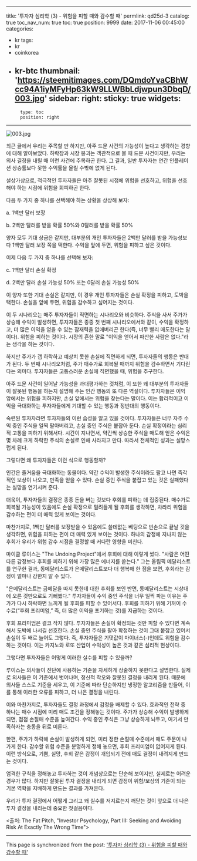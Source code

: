 
---
title: '투자자 심리학 (3) - 위험을 피할 때와 감수할 때'
permlink: qd25d-3
catalog: true
toc_nav_num: true
toc: true
position: 9999
date: 2017-11-06 00:45:00
categories:
- kr
tags:
- kr
- coinkorea
- kr-btc
thumbnail: 'https://steemitimages.com/DQmdoYvaCBhWcc94A1iyMFyHp63kW9LLWBbLdjwpun3DbqD/003.jpg'
sidebar:
    right:
        sticky: true
widgets:
    -
        type: toc
        position: right
---


![003.jpg](https://steemitimages.com/DQmdoYvaCBhWcc94A1iyMFyHp63kW9LLWBbLdjwpun3DbqD/003.jpg)

최근 글에서 우리는 주목할 만 하지만, 아주 드문 사건의 가능성이 높다고 생각하는 경향에 대해 알아보았다. 하락장과 시장 붕괴는 객관적으로 볼 때 드문 사건이지만, 우리는 의사 결정을 내릴 때 이런 사건에 주목하곤 한다. 그 결과, 일반 투자자는 연간 인플레이션 상승률보다 못한 수익률을 올릴 수밖에 없게 된다. 
  
설상가상으로, 적극적인 투자자들은 아주 잘못된 시점에 위험을 선호하고, 위험을 선호해야 하는 시점에 위험을 회피하곤 한다. 
  
다음 두 가지 중 하나를 선택해야 하는 상황을 상상해 보자:
  
a. 1백만 달러 보장
  
b. 2백만 달러를 받을 확률 50%와 0달러를 받을 확률 50%
  
양자 모두 기대 상금은 같지만, 대부분의 개인 투자자들은 2백만 달러를 받을 가능성보다 1백만 달러 보장 쪽을 택한다. 수익을 앞에 두면, 위험을 피하고 싶은 것이다.
  
이제 다음 두 가지 중 하나를 선택해 보자:
  
c. 1백만 달러 손실 확정
  
d. 2백만 달러 손실 가능성 50% 또는 0달러 손실 가능성 50%
  
이 양자 또한 기대 손실은 같지만, 이 경우 개인 투자자들은 손실 확정을 피하고, 도박을 택한다. 손실을 앞에 두면, 위험을 감수하고 싶어지는 것이다. 
  
이 두 시나리오는 매주 투자자들이 직면하는 시나리오와 비슷하다. 주식을 사서 주가가 상승해 수익이 발생하면, 투자자들은 종종 첫 번째 시나리오에서와 같이, 수익을 확정하고, 더 많은 이익을 얻을 수 있는 잠재력을 없애버리곤 한다(즉, 너무 빨리 매도한다는 말이다). 위험을 피하는 것이다. 시장의 흔한 말로 "이익을 얻어서 파산한 사람은 없다."라는 생각을 하는 것이다.
  
하지만 주가가 갭 하락하고 예상치 못한 손실에 직면하게 되면, 투자자들의 행동은 반대가 된다. 두 번째 시나리오처럼, 주가 매수가로 회복될 때까지 위험을 감수하면서 기다린다는 의미다. 투자자들은 고통스러운 손실에 직면했을 때, 위험을 추구한다.
  
아주 드문 사건이 일어날 가능성을 과대평가하는 것처럼, 이 또한 왜 대부분의 투자자들이 잘못된 행동을 하는지 설명해 주는 인간 행동의 또 다른 역설이다. 투자자들은 이익 앞에서는 위험을 피하지만, 손실 앞에서는 위험을 찾는다는 말이다. 이는 합리적이고 이익을 극대화하는 투자자들에게 기대할 수 있는 행동과 정반대의 행동이다. 
  
숙련된 투자자라면 투자자들의 이런 습성을 알고 있을 것이다. 투자자들은 너무 자주 수익 중인 주식을 일찍 팔아버리고, 손실 중인 주식은 붙잡아 둔다. 손실 확정이라는 심리적 고통을 피하기 위해서다. 시간이 지나면서, 약간씩 상승한 주식을 매도해 얻은 수익은 몇 차례 크게 하락한 주식의 손실로 인해 사라지고 만다. 따라서 전체적인 성과는 실망스럽게 된다.
  
그렇다면 왜 투자자들은 이런 식으로 행동할까?
  
인간은 즐거움을 극대화하는 동물이다. 약간 수익이 발생한 주식이라도 팔고 나면 즉각적인 보상이 나오고, 만족을 얻을 수 있다. 손실 중인 주식을 붙잡고 있는 것은 실패했다는 실망을 연기시켜 준다.
  
더욱이, 투자자들의 결정은 종종 돈을 버는 것보다 후회를 피하는 데 집중된다. 매수가로 회복될 가능성이 있음에도 손실 확정으로 밀려들게 될 후회를 생각하면, 차라리 위험을 감수하는 편이 더 매력 있게 보이는 것이다. 
  
마찬가지로, 1백만 달러를 보장받을 수 있음에도 쓸데없는 베팅으로 빈손으로 끝날 것을 생각하면, 위험을 피하는 편이 더 매력 있게 보이는 것이다. 하나의 감정에 지나지 않는 후회가 우리가 위험 감수 시점을 결정할 때 커다란 영향을 미친다. 
  
마이클 루이스는 "The Undoing Project"에서 후회에 대해 이렇게 썼다. "사람은 어떤 다른 감정보다 후회를 피하기 위해 가장 많은 에너지를 쏟는다." 그는 올림픽 메달리스트를 연구한 결과, 동메달리스트가 은메달리스트보다 더 행복해 한 점을 보면, 후회라는 감정이 얼마나 강한지 알 수 있다. 
  
"은메달리스트는 금메달을 따지 못한데 대한 후회를 보인 반면, 동메달리스트는 시상대에 오른 것만으로도 기뻐했다." 투자자들이 수익 중인 주식을 너무 일찍 파는 이유는 주가가 다시 하락하면 느끼게 될 후회를 피할 수 있어서다. 후회를 피하기 위해 기꺼이 수수료(“후회 프리미엄,” 즉, 더 많은 이익을 포기하는 것)를 지급하는 것이다.
  
후회 프리미엄은 결코 작지 않다. 투자자들은 손실이 확정되는 것만 피할 수 있다면 계속해서 도박에 나서길 선호한다. 손실 중인 주식을 팔아 확정하는 것이 그대 붙잡고 있어서 손실이 두 배로 늘어도 그렇다. 즉, 투자자들은 기댓값이 마이너스(-)인데도 위험을 감수하는 것이다. 이는 카지노와 로또 산업이 수익성이 높은 것과 같은 심리적 현상이다.
  
그렇다면 투자자들은 어떻게 이러한 실수를 피할 수 있을까?
  
루이스는 의사들이 진단에 사용하는 기준을 자세하게 상술하지 못한다고 설명한다. 실제로 의사들은 이 기준에서 벗어나며, 정신적 착오와 잘못된 결정을 내리게 된다. 때문에 의사들 스스로 기준을 세우고, 이 기준에 따라 단순하지만 냉정한 알고리즘을 만들어, 이를 통해 이러한 오류를 피하고, 더 나은 결정을 내린다.
  
이와 마찬가지로, 투자자들도 결정 과정에서 감정을 배제할 수 있다. 효과적인 전략 중 하나는 매수 시점에 미리 매도 조건을 정해놓는 것이다. 주가가 상승해 수익이 발생하게 되면, 점점 손절매 수준을 높여간다. 수익 중인 주식은 그냥 상승하게 놔두고, 여기서 만족하자는 충동을 뒤로 미룬다. 
  
한편, 주가가 하락해 손실이 발생하게 되면, 미리 정한 손절매 수준에서 매도 주문이 나가게 한다. 감수할 위험 수준을 분명하게 정해 놓으면, 후회 프리미엄이 없어지게 된다. 이런 방식으로, 기쁨, 실망, 후회 같은 감정이 개입되기 전에 매도 결정이 내려지게 만드는 것이다.
  
엄격한 규칙을 정해놓고 투자하는 것이 개념상으로는 단순해 보이지만, 실제로는 어려운 경우가 많다. 하지만 잘못된 투자 결정을 내리게 되면 감정이 위험/보상의 기준이 되는 기본 역학을 지배하게 만드는 결과를 가져온다. 
  
우리가 투자 결정에서 어떻게 그리고 왜 실수를 저지르는지 깨닫는 것이 앞으로 더 나은 투자 결정을 내리는데 중요한 첫걸음이다. 
  
<출처: The Fat Pitch, "Investor Psychology, Part III: Seeking and Avoiding Risk At Exactly The Wrong Time">

- - -

This page is synchronized from the post: ['투자자 심리학 (3) - 위험을 피할 때와 감수할 때'](https://steemit.com/@pius.pius/qd25d-3)
